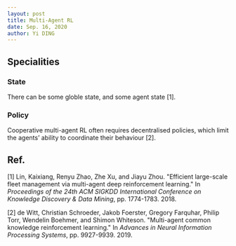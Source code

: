 ```yaml
---
layout: post
title: Multi-Agent RL
date: Sep. 16, 2020
author: Yi DING
---
```






## Specialities

### State

There can be some globle state, and some agent state [1].

### Policy

Cooperative multi-agent RL often requires decentralised policies, which limit the agents’ ability to coordinate their behaviour [2]. 



## Ref.

[1] Lin, Kaixiang, Renyu Zhao, Zhe Xu, and Jiayu Zhou. "Efficient large-scale fleet management via multi-agent deep reinforcement learning." In *Proceedings of the 24th ACM SIGKDD International Conference on Knowledge Discovery & Data Mining*, pp. 1774-1783. 2018.

[2] de Witt, Christian Schroeder, Jakob Foerster, Gregory Farquhar, Philip Torr, Wendelin Boehmer, and Shimon Whiteson. "Multi-agent common knowledge reinforcement learning." In *Advances in Neural Information Processing Systems*, pp. 9927-9939. 2019.